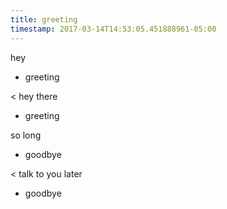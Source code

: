 ```yaml
---
title: greeting
timestamp: 2017-03-14T14:53:05.451888961-05:00
---
```


hey
* greeting

< hey there
* greeting

so long
* goodbye

< talk to you later
* goodbye
